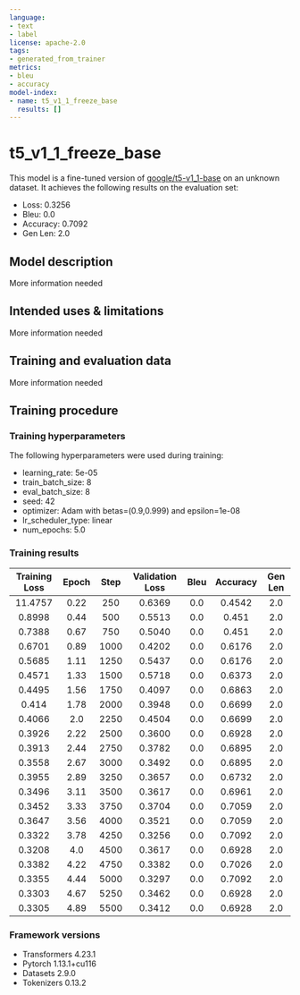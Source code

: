 ```yaml
---
language:
- text
- label
license: apache-2.0
tags:
- generated_from_trainer
metrics:
- bleu
- accuracy
model-index:
- name: t5_v1_1_freeze_base
  results: []
---
```


<!-- This model card has been generated automatically according to the information the Trainer had access to. You
should probably proofread and complete it, then remove this comment. -->

# t5_v1_1_freeze_base

This model is a fine-tuned version of [google/t5-v1_1-base](https://huggingface.co/google/t5-v1_1-base) on an unknown dataset.
It achieves the following results on the evaluation set:
- Loss: 0.3256
- Bleu: 0.0
- Accuracy: 0.7092
- Gen Len: 2.0

## Model description

More information needed

## Intended uses & limitations

More information needed

## Training and evaluation data

More information needed

## Training procedure

### Training hyperparameters

The following hyperparameters were used during training:
- learning_rate: 5e-05
- train_batch_size: 8
- eval_batch_size: 8
- seed: 42
- optimizer: Adam with betas=(0.9,0.999) and epsilon=1e-08
- lr_scheduler_type: linear
- num_epochs: 5.0

### Training results

| Training Loss | Epoch | Step | Validation Loss | Bleu | Accuracy | Gen Len |
|:-------------:|:-----:|:----:|:---------------:|:----:|:--------:|:-------:|
| 11.4757       | 0.22  | 250  | 0.6369          | 0.0  | 0.4542   | 2.0     |
| 0.8998        | 0.44  | 500  | 0.5513          | 0.0  | 0.451    | 2.0     |
| 0.7388        | 0.67  | 750  | 0.5040          | 0.0  | 0.451    | 2.0     |
| 0.6701        | 0.89  | 1000 | 0.4202          | 0.0  | 0.6176   | 2.0     |
| 0.5685        | 1.11  | 1250 | 0.5437          | 0.0  | 0.6176   | 2.0     |
| 0.4571        | 1.33  | 1500 | 0.5718          | 0.0  | 0.6373   | 2.0     |
| 0.4495        | 1.56  | 1750 | 0.4097          | 0.0  | 0.6863   | 2.0     |
| 0.414         | 1.78  | 2000 | 0.3948          | 0.0  | 0.6699   | 2.0     |
| 0.4066        | 2.0   | 2250 | 0.4504          | 0.0  | 0.6699   | 2.0     |
| 0.3926        | 2.22  | 2500 | 0.3600          | 0.0  | 0.6928   | 2.0     |
| 0.3913        | 2.44  | 2750 | 0.3782          | 0.0  | 0.6895   | 2.0     |
| 0.3558        | 2.67  | 3000 | 0.3492          | 0.0  | 0.6895   | 2.0     |
| 0.3955        | 2.89  | 3250 | 0.3657          | 0.0  | 0.6732   | 2.0     |
| 0.3496        | 3.11  | 3500 | 0.3617          | 0.0  | 0.6961   | 2.0     |
| 0.3452        | 3.33  | 3750 | 0.3704          | 0.0  | 0.7059   | 2.0     |
| 0.3647        | 3.56  | 4000 | 0.3521          | 0.0  | 0.7059   | 2.0     |
| 0.3322        | 3.78  | 4250 | 0.3256          | 0.0  | 0.7092   | 2.0     |
| 0.3208        | 4.0   | 4500 | 0.3617          | 0.0  | 0.6928   | 2.0     |
| 0.3382        | 4.22  | 4750 | 0.3382          | 0.0  | 0.7026   | 2.0     |
| 0.3355        | 4.44  | 5000 | 0.3297          | 0.0  | 0.7092   | 2.0     |
| 0.3303        | 4.67  | 5250 | 0.3462          | 0.0  | 0.6928   | 2.0     |
| 0.3305        | 4.89  | 5500 | 0.3412          | 0.0  | 0.6928   | 2.0     |


### Framework versions

- Transformers 4.23.1
- Pytorch 1.13.1+cu116
- Datasets 2.9.0
- Tokenizers 0.13.2
